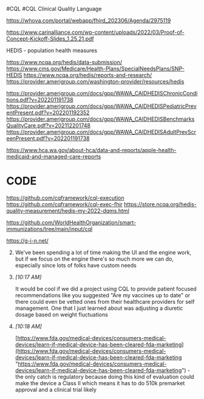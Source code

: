 

#CQL
#CQL 
Clinical Quality Language

https://whova.com/portal/webapp/fhird_202306/Agenda/2975119

https://www.carinalliance.com/wp-content/uploads/2022/03/Proof-of-Concept-Kickoff-Slides_1.25.21.pdf

HEDIS - population health measures 

https://www.ncqa.org/hedis/data-submission/
https://www.cms.gov/Medicare/Health-Plans/SpecialNeedsPlans/SNP-HEDIS
https://www.ncqa.org/hedis/reports-and-research/
https://provider.amerigroup.com/washington-provider/resources/hedis

https://provider.amerigroup.com/docs/gpp/WAWA_CAIDHEDISChronicConditions.pdf?v=202201191738
https://provider.amerigroup.com/docs/gpp/WAWA_CAIDHEDISPediatricPreventPresent.pdf?v=202201192352
https://provider.amerigroup.com/docs/gpp/WAWA_CAIDHEDISBenchmarksQualityCare.pdf?v=202112201748
https://provider.amerigroup.com/docs/gpp/WAWA_CAIDHEDISAdultPrevScreenPresent.pdf?v=202201191738

https://www.hca.wa.gov/about-hca/data-and-reports/apple-health-medicaid-and-managed-care-reports


# CODE

https://github.com/cqframework/cql-execution
https://github.com/cqframework/cql-exec-fhir
https://store.ncqa.org/hedis-quality-measurement/hedis-my-2022-dqms.html

https://github.com/WorldHealthOrganization/smart-immunizations/tree/main/input/cql

https://g-i-n.net/


2.    
    We've been spending a lot of time making the UI and the engine work, but if we focus on the engine there's so much more we can do, especially since lots of folks have custom needs
    
3.  _[_10:17 AM_]_
    
    It would be cool if we did a project using CQL to provide patient focused recommendations like you suggested "Are my vaccines up to date" or there could even be vetted ones from their healthcare providers for self management. One that I just learned about was adjusting a diuretic dosage based on weight fluctuations
    
4.  _[_10:18 AM_]_
    
    [https://www.fda.gov/medical-devices/consumers-medical-devices/learn-if-medical-device-has-been-cleared-fda-marketing](https://www.fda.gov/medical-devices/consumers-medical-devices/learn-if-medical-device-has-been-cleared-fda-marketing "https://www.fda.gov/medical-devices/consumers-medical-devices/learn-if-medical-device-has-been-cleared-fda-marketing") - the only catch is regulatory because doing this kind of evaluation could make the device a Class II which means it has to do 510k premarket approval and a clinical trial likely